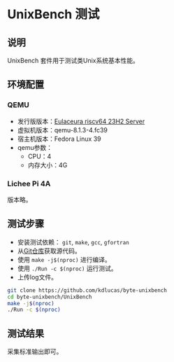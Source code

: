 # UnixBench 测试

## 说明

UnixBench 套件用于测试类Unix系统基本性能。

## 环境配置

### QEMU

- 发行版版本：[Eulaceura riscv64 23H2 Server](https://mirror.iscas.ac.cn/openeuler-sig-riscv/eulaceura/image/23H2/Eulaceura.riscv64-23H2-Server_vm.qcow2)
- 虚拟机版本：qemu-8.1.3-4.fc39
- 宿主机版本：Fedora Linux 39
- qemu参数：
    - CPU：4
    - 内存大小：4G

### Lichee Pi 4A

版本略。

## 测试步骤

- 安装测试依赖： `git`, `make`, `gcc`, `gfortran`
- 从[Git仓库](https://gitee.com/yan-mingzhu/byte-unixbench)获取源代码。
- 使用 `make -j$(nproc)` 进行编译。
- 使用 `./Run -c $(nproc)` 运行测试。
- 上传log文件。

```bash
git clone https://github.com/kdlucas/byte-unixbench
cd byte-unixbench/UnixBench
make -j$(nproc)
./Run -c $(nproc)
```

## 测试结果

采集标准输出即可。
 